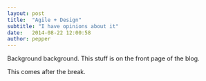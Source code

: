 ```yaml
---
layout: post
title:  "Agile + Design"
subtitle: "I have opinions about it"
date:   2014-08-22 12:00:58
author: pepper
---
```


Background background. This stuff is on the front page of the blog.

<!--break-->

This comes after the break.